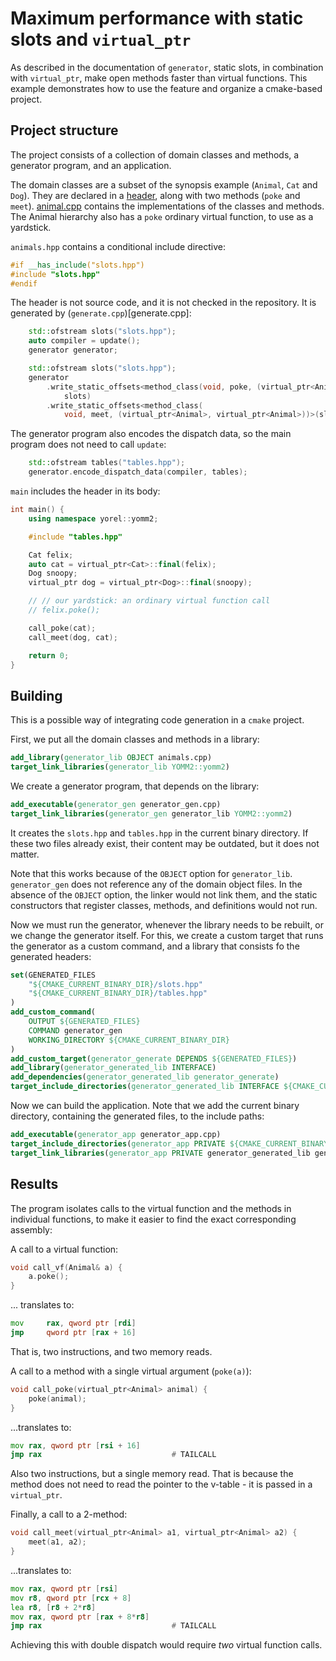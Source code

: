 # Maximum performance with static slots and `virtual_ptr`

As described in the documentation of `generator`, static slots, in combination
with `virtual_ptr`, make open methods faster than virtual functions. This
example demonstrates how to use the feature and organize a cmake-based project.

## Project structure

The project consists of a collection of domain classes and methods, a generator
program, and an application.

The domain classes are a subset of the synopsis example (`Animal`, `Cat` and
`Dog`). They are declared in a [header](animals.hpp), along with two methods
(`poke` and `meet`). [animal.cpp](animal.cpp) contains the implementations of
the classes and methods. The Animal hierarchy also has a `poke` ordinary virtual
function, to use as a yardstick.

`animals.hpp` contains a conditional include directive:

```c++
#if __has_include("slots.hpp")
#include "slots.hpp"
#endif
```

The header is not source code, and it is not checked in the repository. It is
generated by (`generate.cpp`)[generate.cpp]:

```c++
    std::ofstream slots("slots.hpp");
    auto compiler = update();
    generator generator;

    std::ofstream slots("slots.hpp");
    generator
        .write_static_offsets<method_class(void, poke, (virtual_ptr<Animal>))>(
            slots)
        .write_static_offsets<method_class(
            void, meet, (virtual_ptr<Animal>, virtual_ptr<Animal>))>(slots);
```

The generator program also encodes the dispatch data, so the main program does
not need to call `update`:

```c++
    std::ofstream tables("tables.hpp");
    generator.encode_dispatch_data(compiler, tables);
```

`main` includes the header in its body:

```c++
int main() {
    using namespace yorel::yomm2;

    #include "tables.hpp"

    Cat felix;
    auto cat = virtual_ptr<Cat>::final(felix);
    Dog snoopy;
    virtual_ptr dog = virtual_ptr<Dog>::final(snoopy);

    // // our yardstick: an ordinary virtual function call
    // felix.poke();

    call_poke(cat);
    call_meet(dog, cat);

    return 0;
}
```

## Building

This is a possible way of integrating code generation in a `cmake` project.

First, we put all the domain classes and methods in a library:

```cmake
add_library(generator_lib OBJECT animals.cpp)
target_link_libraries(generator_lib YOMM2::yomm2)
```

We create a generator program, that depends on the library:

```cmake
add_executable(generator_gen generator_gen.cpp)
target_link_libraries(generator_gen generator_lib YOMM2::yomm2)
```

It creates the `slots.hpp` and `tables.hpp` in the current binary directory. If
these two files already exist, their content may be outdated, but it does not
matter.

Note that this works because of the `OBJECT` option for `generator_lib`.
`generator_gen` does not reference any of the domain object files. In the
absence of the `OBJECT` option, the linker would not link them, and the static
constructors that register classes, methods, and definitions would not run.

Now we must run the generator, whenever the library needs to be rebuilt, or we
change the generator itself. For this, we create a custom target that runs the
generator as a custom command, and a library that consists fo the generated
headers:

```cmake
set(GENERATED_FILES
    "${CMAKE_CURRENT_BINARY_DIR}/slots.hpp"
    "${CMAKE_CURRENT_BINARY_DIR}/tables.hpp"
)
add_custom_command(
    OUTPUT ${GENERATED_FILES}
    COMMAND generator_gen
    WORKING_DIRECTORY ${CMAKE_CURRENT_BINARY_DIR}
)
add_custom_target(generator_generate DEPENDS ${GENERATED_FILES})
add_library(generator_generated_lib INTERFACE)
add_dependencies(generator_generated_lib generator_generate)
target_include_directories(generator_generated_lib INTERFACE ${CMAKE_CURRENT_BINARY_DIR})
```

Now we can build the application. Note that we add the current binary directory,
containing the generated files, to the include paths:

```cmake
add_executable(generator_app generator_app.cpp)
target_include_directories(generator_app PRIVATE ${CMAKE_CURRENT_BINARY_DIR})
target_link_libraries(generator_app PRIVATE generator_generated_lib generator_lib YOMM2::yomm2)
```

## Results

The program isolates calls to the virtual function and the methods in individual
functions, to make it easier to find the exact corresponding assembly:

A call to a virtual function:

```c++
void call_vf(Animal& a) {
    a.poke();
}
```

... translates to:

```asm
mov     rax, qword ptr [rdi]
jmp     qword ptr [rax + 16]
```

That is, two instructions, and two memory reads.

A call to a method with a single virtual argument (`poke(a)`):

```c++
void call_poke(virtual_ptr<Animal> animal) {
    poke(animal);
}
```

...translates to:

```asm
mov	rax, qword ptr [rsi + 16]
jmp	rax                             # TAILCALL
```

Also two instructions, but a single memory read. That is because the method does
not need to read the pointer to the v-table - it is passed in a `virtual_ptr`.

Finally, a call to a 2-method:

```c++
void call_meet(virtual_ptr<Animal> a1, virtual_ptr<Animal> a2) {
    meet(a1, a2);
}
```

...translates to:

```asm
mov	rax, qword ptr [rsi]
mov	r8, qword ptr [rcx + 8]
lea	r8, [r8 + 2*r8]
mov	rax, qword ptr [rax + 8*r8]
jmp	rax                             # TAILCALL
```

Achieving this with double dispatch would require _two_ virtual function calls.
